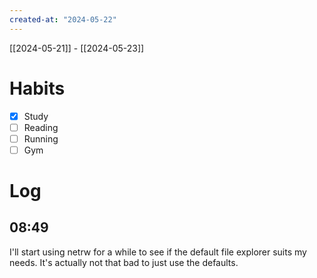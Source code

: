 ```yaml
---
created-at: "2024-05-22"
---
```


[[2024-05-21]] - [[2024-05-23]]

# Habits

- [x] Study
- [ ] Reading
- [ ] Running
- [ ] Gym

# Log

## 08:49

I'll start using netrw for a while to see if the default file explorer suits my needs. It's actually not that bad to just use the defaults.
